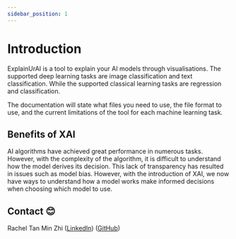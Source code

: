 ```yaml
---
sidebar_position: 1
---
```


# Introduction

ExplainUrAI is a tool to explain your AI models through visualisations. The supported deep learning tasks are image classification and text classification. While the supported classical learning tasks are regression and classification.

The documentation will state what files you need to use, the file format to use, and the current limitations of the tool for each machine learning task.

## Benefits of XAI

AI algorithms have achieved great performance in numerous tasks. However, with the complexity of the algorithm, it is difficult to understand how the model derives its decision. This lack of transparency has resulted in issues such as model bias. However, with the introduction of XAI, we now have ways to understand how a model works make informed decisions when choosing which model to use.

## Contact 😊

Rachel Tan Min Zhi ([LinkedIn](#https://www.linkedin.com/in/rachel-tan-a4a7211a1/)) ([GitHub](#https://github.com/Racheltmz))
